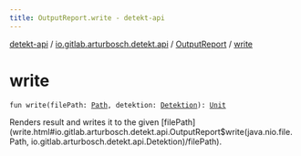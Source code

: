 ```yaml
---
title: OutputReport.write - detekt-api
---
```


[detekt-api](../../index.html) / [io.gitlab.arturbosch.detekt.api](../index.html) / [OutputReport](index.html) / [write](./write.html)

# write

`fun write(filePath: `[`Path`](https://docs.oracle.com/javase/8/docs/api/java/nio/file/Path.html)`, detektion: `[`Detektion`](../-detektion/index.html)`): `[`Unit`](https://kotlinlang.org/api/latest/jvm/stdlib/kotlin/-unit/index.html)

Renders result and writes it to the given [filePath](write.html#io.gitlab.arturbosch.detekt.api.OutputReport$write(java.nio.file.Path, io.gitlab.arturbosch.detekt.api.Detektion)/filePath).

